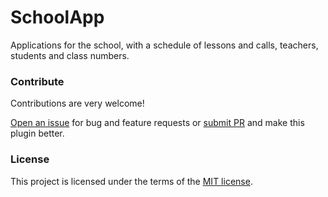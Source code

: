 # SchoolApp
Applications for the school, with a schedule of lessons and calls, teachers, students and class numbers.

<h3>Contribute</h3>
Contributions are very welcome!

<a href="https://github.com/MegaRoks/SchoolApp/issues/new" target="_blank">Open an issue</a> for bug and feature requests or <a href="https://github.com/MegaRoks/SchoolApp/compare" target="_blank">submit PR</a> and make this plugin better.

<h3>License</h3>
This project is licensed under the terms of the <a href="https://github.com/MegaRoks/SchoolApp/blob/master/LICENSE" target="_blank">MIT license</a>.

